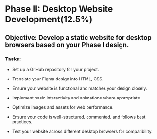 # Phase II: Desktop Website Development(12.5%)


## Objective: Develop a static website for desktop browsers based on your Phase I design.
### Tasks:
* Set up a GitHub repository for your project.

* Translate your Figma design into HTML, CSS.

* Ensure your website is functional and matches your design closely.

* Implement basic interactivity and animations where appropriate.

* Optimize images and assets for web performance.

* Ensure your code is well-structured, commented, and follows best practices.

* Test your website across different desktop browsers for compatibility.

